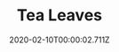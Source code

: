 ---
templateKey: blog-post
title: Tea Leaves
description: The young leaves of the tea plant. Can be brewed into the popular, energizing beverage.
featuredpost: false
date: 2020-02-10T00:00:02.711Z
featuredimage: /img/Tea_Leaves.png
sellPrice: 55
tags: 
  - vegetable
  -  Caroline
  -  monthly
---